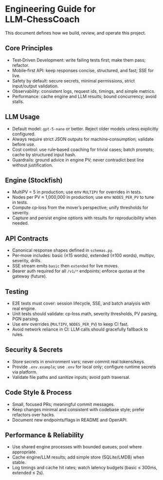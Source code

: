 # Engineering Guide for LLM‑ChessCoach

This document defines how we build, review, and operate this project.

## Core Principles
- Test‑Driven Development: write failing tests first; make them pass; refactor.
- Mobile‑first API: keep responses concise, structured, and fast; SSE for live.
- Safety by default: secure secrets, minimal permissions, strict input/output validation.
- Observability: consistent logs, request ids, timings, and simple metrics.
- Performance: cache engine and LLM results; bound concurrency; avoid stalls.

## LLM Usage
- Default model: `gpt-5-nano` or better. Reject older models unless explicitly configured.
- Always require strict JSON outputs for machine‑consumption; validate before use.
- Cost control: use rule‑based coaching for trivial cases; batch prompts; cache by structured input hash.
- Guardrails: ground advice in engine PV; never contradict best line without justification.

## Engine (Stockfish)
- MultiPV = 5 in production; use env `MULTIPV` for overrides in tests.
- Nodes per PV ≈ 1,000,000 in production; use env `NODES_PER_PV` to tune in tests.
- Compute cp‑loss from the mover’s perspective; unify thresholds for severity.
- Capture and persist engine options with results for reproducibility when needed.

## API Contracts
- Canonical response shapes defined in `schemas.py`.
- Per‑move includes: basic (≤15 words), extended (≤100 words), multipv, severity, drills.
- SSE stream emits `basic` then `extended` for live moves.
- Bearer auth required for all `/v1/*` endpoints; enforce quotas at the gateway (future).

## Testing
- E2E tests must cover: session lifecycle, SSE, and batch analysis with real engine.
- Unit tests should validate: cp‑loss math, severity thresholds, PV parsing, PGN parsing.
- Use env overrides (`MULTIPV`, `NODES_PER_PV`) to keep CI fast.
- Avoid network reliance in CI: LLM calls should gracefully fallback to rules.

## Security & Secrets
- Store secrets in environment vars; never commit real tokens/keys.
- Provide `.env.example`; use `.env` for local only; configure runtime secrets via platform.
- Validate file paths and sanitize inputs; avoid path traversal.

## Code Style & Process
- Small, focused PRs; meaningful commit messages.
- Keep changes minimal and consistent with codebase style; prefer refactors over hacks.
- Document new endpoints/flags in README and OpenAPI.

## Performance & Reliability
- Use shared engine processes with bounded queues; pool where appropriate.
- Cache engine/LLM results; add simple store (SQLite/LMDB) when stable.
- Log timings and cache hit rates; watch latency budgets (basic ≤ 300ms, extended ≤ 2s).

